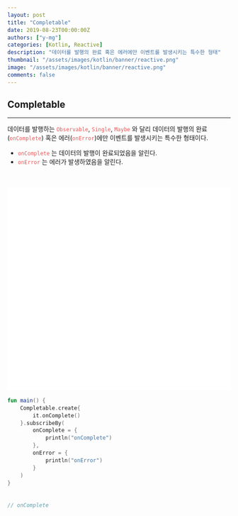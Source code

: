 ```yaml
---
layout: post
title: "Completable"
date: 2019-08-23T00:00:00Z
authors: ["y-mg"]
categories: [Kotlin, Reactive]
description: "데이터를 발행의 완료 혹은 에러에만 이벤트를 발생시키는 특수한 형태"
thumbnail: "/assets/images/kotlin/banner/reactive.png"
image: "/assets/images/kotlin/banner/reactive.png"
comments: false
---
```


## Completable
***
데이터를 발행하는 <code style="color: #eb5657;">Observable</code>, <code style="color: #eb5657;">Single</code>, <code style="color: #eb5657;">Maybe</code> 와 달리 데이터의 발행의 완료(<code style="color: #eb5657;">onComplete</code>) 혹은 에러(<code style="color: #eb5657;">onError</code>)에만 이벤트를 발생시키는 특수한 형태이다.
- <code style="color: #eb5657;">onComplete</code> 는 데이터의 발행이 완료되었음을 알린다.
- <code style="color: #eb5657;">onError</code> 는 에러가 발생하였음을 알린다.
<br/>
<br/>

<div style="
background-color: #ffffff;
background-image: url(/assets/images/kotlin/content/completable.png);
background-size: contain;
background-repeat: no-repeat;
background-position: center center;
">
<img src="/assets/images/kotlin/content/completable.png" style="visibility: hidden;" />
</div>

```kotlin
fun main() {
    Completable.create{
        it.onComplete()
    }.subscribeBy(
        onComplete = {
            println("onComplete")
        },
        onError = {
            println("onError")
        }
    )
}


// onComplete
```